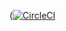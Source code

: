 ([![CircleCI](https://dl.circleci.com/status-badge/img/circleci/NtaqbZJBvFZ3Yg8xNLntA/QnQfgqt75fEmTHD1HUt5xV/tree/main.svg?style=svg)](https://dl.circleci.com/status-badge/redirect/circleci/NtaqbZJBvFZ3Yg8xNLntA/QnQfgqt75fEmTHD1HUt5xV/tree/main)
